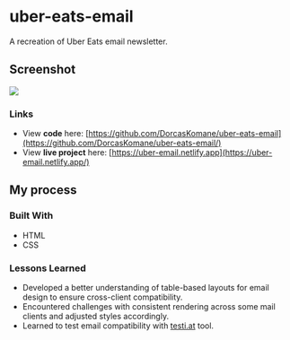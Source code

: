 # uber-eats-email
A recreation of Uber Eats email newsletter.


## Screenshot

![](https://i.ibb.co/j4yHRXr/uber-eats-newsletter.png)


### Links

- View **code** here: [https://github.com/DorcasKomane/uber-eats-email](https://github.com/DorcasKomane/uber-eats-email/)
- View **live project** here: [https://uber-email.netlify.app](https://uber-email.netlify.app/)


## My process

### Built With
- HTML
- CSS

### Lessons Learned
- Developed a better understanding of table-based layouts for email design to ensure cross-client compatibility.
- Encountered challenges with consistent rendering across some mail clients and adjusted styles accordingly.
- Learned to test email compatibility with [testi.at](https://testi.at/) tool.
